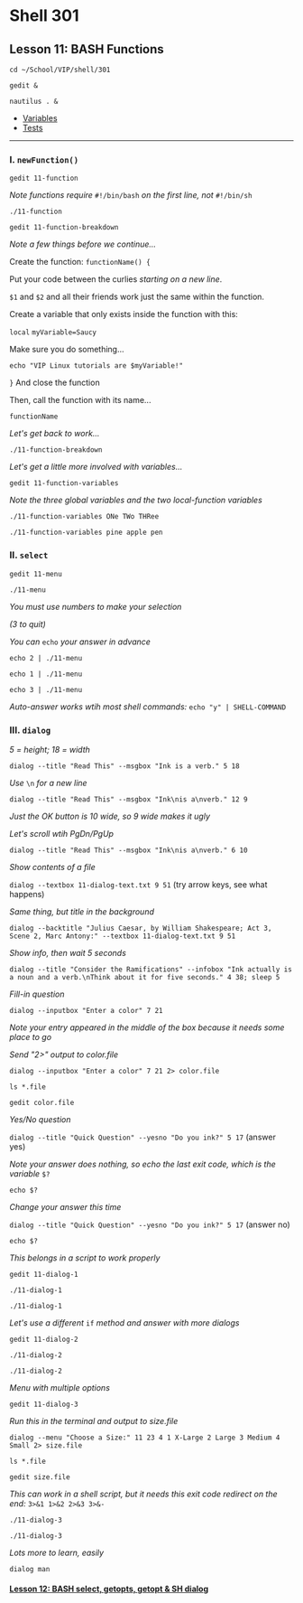# Shell 301
## Lesson 11: BASH Functions

`cd ~/School/VIP/shell/301`

`gedit &`

`nautilus . &`

- [Variables](https://github.com/inkVerb/vip/blob/master/Cheat-Sheets/Variables.md)
- [Tests](https://github.com/inkVerb/vip/blob/master/Cheat-Sheets/Tests.md)

___

### I. `newFunction()`

`gedit 11-function`

*Note functions require* `#!/bin/bash` *on the first line, not* `#!/bin/sh`

`./11-function`

`gedit 11-function-breakdown`

*Note a few things before we continue...*

Create the function: `functionName() {`

Put your code between the curlies *starting on a new line*.

`$1` and `$2` and all their friends work just the same within the function.

Create a variable that only exists inside the function with this:

`local` `myVariable=Saucy`

Make sure you do something...

`echo "VIP Linux tutorials are $myVariable!"`

`}` And close the function

Then, call the function with its name...

`functionName`

*Let's get back to work...*

`./11-function-breakdown`

*Let's get a little more involved with variables...*

`gedit 11-function-variables`

*Note the three global variables and the two local-function variables*

`./11-function-variables ONe TWo THRee`

`./11-function-variables pine apple pen`

### II. `select`

`gedit 11-menu`

`./11-menu`

*You must use numbers to make your selection*

*(3 to quit)*

*You can* `echo` *your answer in advance*

`echo 2 | ./11-menu`

`echo 1 | ./11-menu`

`echo 3 | ./11-menu`

*Auto-answer works wtih most shell commands:* `echo "y" | SHELL-COMMAND`

### III. `dialog`

*5 = height; 18 = width*

`dialog --title "Read This" --msgbox "Ink is a verb." 5 18`

*Use* `\n` *for a new line*

`dialog --title "Read This" --msgbox "Ink\nis a\nverb." 12 9`

*Just the OK button is 10 wide, so 9 wide makes it ugly*

*Let's scroll wtih PgDn/PgUp*

`dialog --title "Read This" --msgbox "Ink\nis a\nverb." 6 10`

*Show contents of a file*

`dialog --textbox 11-dialog-text.txt 9 51` (try arrow keys, see what happens)

*Same thing, but title in the background*

`dialog --backtitle "Julius Caesar, by William Shakespeare; Act 3, Scene 2, Marc Antony:" --textbox 11-dialog-text.txt 9 51`

*Show info, then wait 5 seconds*

`dialog --title "Consider the Ramifications" --infobox "Ink actually is a noun and a verb.\nThink about it for five seconds." 4 38; sleep 5`

*Fill-in question* 

`dialog --inputbox "Enter a color" 7 21`

*Note your entry appeared in the middle of the box because it needs some place to go*

*Send "2>" output to color.file*

`dialog --inputbox "Enter a color" 7 21 2> color.file`

`ls *.file`

`gedit color.file`

*Yes/No question*

`dialog --title "Quick Question" --yesno "Do you ink?" 5 17` (answer yes)

*Note your answer does nothing, so echo the last exit code, which is the variable* `$?`

`echo $?`

*Change your answer this time*

`dialog --title "Quick Question" --yesno "Do you ink?" 5 17` (answer no)

`echo $?`

*This belongs in a script to work properly*

`gedit 11-dialog-1`

`./11-dialog-1`

`./11-dialog-1`

*Let's use a different* `if` *method and answer with more dialogs*

`gedit 11-dialog-2`

`./11-dialog-2`

`./11-dialog-2`

*Menu with multiple options*

`gedit 11-dialog-3`

*Run this in the terminal and output to size.file*

`dialog --menu "Choose a Size:" 11 23 4 1 X-Large 2 Large 3 Medium 4 Small 2> size.file`

`ls *.file`

`gedit size.file`

*This can work in a shell script, but it needs this exit code redirect on the end:* `3>&1 1>&2 2>&3 3>&-`

`./11-dialog-3`

`./11-dialog-3`

*Lots more to learn, easily*

`dialog man`

#### [Lesson 12: BASH select, getopts, getopt & SH dialog](https://github.com/inkVerb/vip/blob/master/301-shell/Lesson-12.md)
